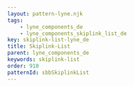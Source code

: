 ```yaml
---
layout: pattern-lyne.njk
tags: 
    - lyne_components_de
    - lyne_components_skiplink_list_de
key: skiplink-list-lyne_de
title: Skiplink-List
parent: lyne_components_de
keywords: skiplink-list
order: 910
patternId: sbbSkiplinkList
---
```

